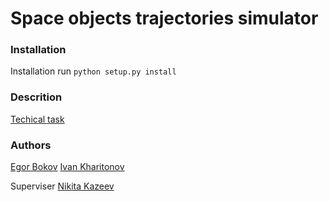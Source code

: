 # Space objects trajectories simulator


### Installation
Installation 
run ```python setup.py install```

### Descrition
[Techical task](https://docs.google.com/presentation/d/1J1nNk8MCV4OwYad05VM-CzbRVBfkt3JQj_L3rKy7LtE/edit?usp=sharing)


### Authors
[Egor Bokov](https://github.com/bokoveg)
[Ivan Kharitonov](https://github.com/bokoveg)

Superviser [Nikita Kazeev](https://github.com/kazeevn)